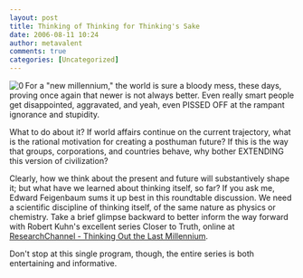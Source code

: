 ```yaml
---
layout: post
title: Thinking of Thinking for Thinking's Sake
date: 2006-08-11 10:24
author: metavalent
comments: true
categories: [Uncategorized]
---
```

<!--Lead Photo --><a href="http://researchchannel.org/prog/displayevent.asp?rid=2358"><img src="http://metavalent.info/images/closer.to.truth.logo.jpg" align="left" border="0" alt="0" /></a><!-- Commentary -->For a "new millennium," the world is sure a bloody mess, these days, proving once again that newer is not always better.  Even really smart people get disappointed, aggravated, and yeah, even PISSED OFF at the rampant ignorance and stupidity.

What to do about it?  If world affairs continue on the current trajectory, what is the rational motivation for creating a posthuman future?  If this is the way that groups, corporations, and countries behave, why bother EXTENDING this version of civilization?

Clearly, how we think about the present and future will substantively shape it; but what have we learned about thinking itself, so far?  If you ask me, Edward Feigenbaum sums it up best in this roundtable discussion.  We need a scientific discipline of thinking itself, of the same nature as physics or chemistry.  Take a brief glimpse backward to better inform the way forward with Robert Kuhn's excellent series Closer to Truth, online at <a href="http://researchchannel.org/prog/displayevent.asp?rid=2358">ResearchChannel - Thinking Out the Last Millennium</a>.  

Don't stop at this single program, though, the entire series is both entertaining and informative.
